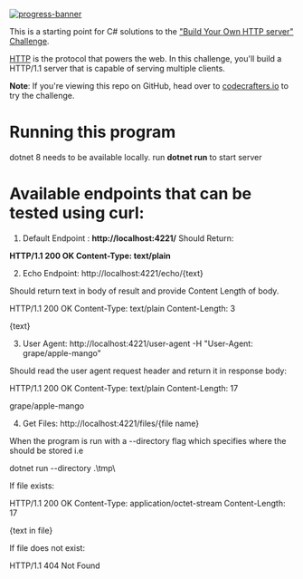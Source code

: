 [![progress-banner](https://backend.codecrafters.io/progress/http-server/6ea47dee-3ee4-4050-a7aa-df154397b822)](https://app.codecrafters.io/users/codecrafters-bot?r=2qF)

This is a starting point for C# solutions to the
["Build Your Own HTTP server" Challenge](https://app.codecrafters.io/courses/http-server/overview).

[HTTP](https://en.wikipedia.org/wiki/Hypertext_Transfer_Protocol) is the
protocol that powers the web. In this challenge, you'll build a HTTP/1.1 server
that is capable of serving multiple clients.

**Note**: If you're viewing this repo on GitHub, head over to
[codecrafters.io](https://codecrafters.io) to try the challenge.

# Running this program

dotnet 8 needs to be available locally.
run **dotnet run** to start server

# Available endpoints that can be tested using curl:

1. Default Endpoint : **http://localhost:4221/**
Should Return:

**HTTP/1.1 200 OK
Content-Type: text/plain**

2. Echo Endpoint: http://localhost:4221/echo/{text}

Should return text in body of result and provide Content Length of body.

HTTP/1.1 200 OK
Content-Type: text/plain
Content-Length: 3

{text}

3. User Agent: http://localhost:4221/user-agent -H "User-Agent: grape/apple-mango"

Should read the user agent request header and return it in response body:

HTTP/1.1 200 OK
Content-Type: text/plain
Content-Length: 17

grape/apple-mango

4. Get Files: http://localhost:4221/files/{file name}

When the program is run with a --directory flag which specifies where the should be stored i.e

dotnet run --directory .\tmp\

If file exists:

HTTP/1.1 200 OK
Content-Type: application/octet-stream
Content-Length: 17

{text in file}

If file does not exist:

HTTP/1.1 404 Not Found

 






